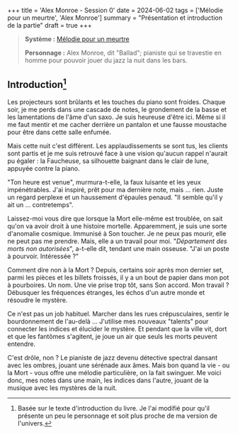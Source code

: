 +++
title = 'Alex Monroe - Session 0'
date = 2024-06-02
tags = ['Mélodie pour un meurtre', 'Alex Monroe']
summary = "Présentation et introduction de la partie"
draft = true
+++

> **Système :** [Mélodie pour un meurtre](https://www.neoludis.com/produit/melodie-pour-un-meurtre/)
>
> **Personnage :** Alex Monroe, dit "Ballad"; pianiste qui se travestie en homme pour pouvoir jouer du jazz la nuit dans les bars.

## Introduction[^1]

[^1]: Basée sur le texte d'introduction du livre. Je l'ai modifié pour qu'il présente un peu le personnage et soit plus proche de ma version de l'univers.

Les projecteurs sont brûlants et les touches du piano sont froides. Chaque soir, je me perds dans une cascade de notes, le grondement de la basse et les lamentations de l'âme d'un saxo. Je suis heureuse d'être ici. Même si il me faut mentir et me cacher derrière un pantalon et une fausse moustache pour être dans cette salle enfumée.

Mais cette nuit c'est différent. Les applaudissements se sont tus, les clients sont partis et je me suis retrouvé face à une vision qu'aucun rappel n'aurait pu égaler : la Faucheuse, sa silhouette baignant dans le clair de lune, appuyée contre la piano.

"Ton heure est venue", murmura-t-elle, la faux luisante et les yeux impénétrables. J'ai inspiré, prêt pour ma dernière note, mais ... rien. Juste un regard perplexe et un haussement d'épaules penaud. "Il semble qu'il y ait un ... contretemps".

Laissez-moi vous dire que lorsque la Mort elle-même est troublée, on sait qu'on va avoir droit à une histoire mortelle. Apparemment, je suis une sorte d'anomalie cosmique. Immunisé à Son toucher. Je ne peux pas mourir, elle ne peut pas me prendre. Mais, elle a un travail pour moi. "*Département des morts non autorisées*", a-t-elle dit, tendant une main osseuse. "J'ai un poste à pourvoir. Intéressée ?"

Comment dire non à la Mort ? Depuis, certains soir après mon dernier set, parmi les pièces et les billets froissés, il y a un bout de papier dans mon pot à pourboires. Un nom. Une vie prise trop tôt, sans Son accord. Mon travail ? Débusquer les fréquences étranges, les échos d'un autre monde et résoudre le mystère.

Ce n'est pas un job habituel. Marcher dans les rues crépusculaires, sentir le bourdonnement de l'au-delà ... J'utilise mes nouveaux "talents" pour connecter les indices et élucider le mystère. Et pendant que la ville vit, dort et que les fantômes s'agitent, je joue un air que seuls les morts peuvent entendre.

C'est drôle, non ? Le pianiste de jazz devenu détective spectral dansant avec les ombres, jouant une sérénade aux âmes. Mais bon quand la vie - ou la Mort - vous offre une mélodie particulière, on la fait swinguer. Me voici donc, mes notes dans une main, les indices dans l'autre, jouant de la musique avec les mystères de la nuit.
